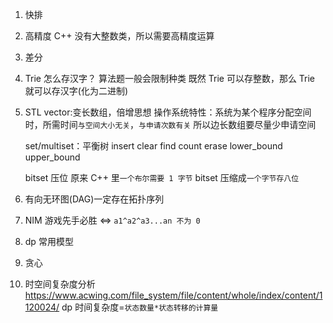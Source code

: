 1. 快排
2. 高精度
   C++ 没有大整数类，所以需要高精度运算
3. 差分
4. Trie 怎么存汉字？
   算法题一般会限制种类
   既然 Trie 可以存整数，那么 Trie 就可以存汉字(化为二进制)
5. STL
   vector:变长数组，倍增思想
   操作系统特性：系统为某个程序分配空间时，所需时间`与空间大小无关`，`与申请次数有关`
   所以边长数组要尽量少申请空间

   set/multiset：平衡树
   insert
   clear
   find
   count
   erase
   lower_bound
   upper_bound

   bitset 压位
   原来 C++ 里`一个布尔需要 1 字节`
   bitset 压缩成`一个字节存八位`

6. 有向无环图(DAG)一定存在拓扑序列
7. NIM 游戏先手必胜 <=> `a1^a2^a3...an 不为 0`
8. dp 常用模型
9. 贪心
10. 时空间复杂度分析
    https://www.acwing.com/file_system/file/content/whole/index/content/1120024/
    dp 时间复杂度=`状态数量*状态转移的计算量`
